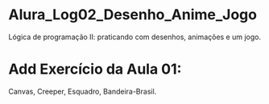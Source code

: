 # Alura_Log02_Desenho_Anime_Jogo
Lógica de programação II: praticando com desenhos, animações e um jogo.

# Add Exercício da Aula 01:

Canvas, Creeper, Esquadro, Bandeira-Brasil.
